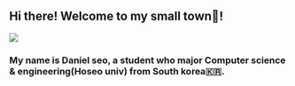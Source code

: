 ## Hi there! Welcome to my small town🏡!
<img src="https://capsule-render.vercel.app/api?type=wave&color=auto&height=300&section=header&text=Daniel's%20blog&fontSize=90&desc=Welcome%20to%20my%20small%20blog!" />
<h3>My name is Daniel seo, a student who major Computer science & engineering(Hoseo univ) from South korea🇰🇷.</h3>
